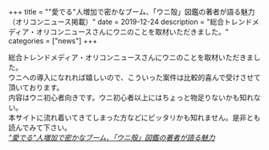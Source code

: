 +++
title = "\"愛でる\"人増加で密かなブーム、「ウニ殻」図鑑の著者が語る魅力（オリコンニュース掲載）"
date = 2019-12-24
description = "総合トレンドメディア・オリコンニュースさんにウニのことを取材いただきました。"
categories = ["news"]
+++

総合トレンドメディア・オリコンニュースさんにウニのことを取材いただきました。<br>
ウニへの導入になれれば嬉しいので、こういった案件は比較的喜んで受けさせて頂いております。<br>
内容はウニ初心者向きです。ウニ初心者以上にはちょっと物足りないかも知れない。<br>
本サイトに流れ着いてきてしまった方などにピッタリかも知れません。是非とも読んでみて下さい。<br>
[*"愛でる"人増加で密かなブーム、「ウニ殻」図鑑の著者が語る魅力*](https://www.oricon.co.jp/special/54065/)<br>
